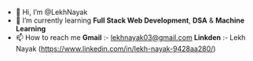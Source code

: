 - 👋 Hi, I’m @LekhNayak
- 🌱 I’m currently learning **Full Stack Web Development**, **DSA** & **Machine Learning**
- 📫 How to reach me **Gmail** :- lekhnayak03@gmail.com
                     **Linkden** :- Lekh Nayak (https://www.linkedin.com/in/lekh-nayak-9428aa280/)

<!---
LekhNayak/LekhNayak is a ✨ special ✨ repository because its `README.md` (this file) appears on your GitHub profile.
You can click the Preview link to take a look at your changes.
--->
